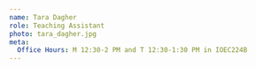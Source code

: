 ```yaml
---
name: Tara Dagher
role: Teaching Assistant
photo: tara_dagher.jpg
meta:
  Office Hours: M 12:30-2 PM and T 12:30-1:30 PM in IOEC224B
---
```

